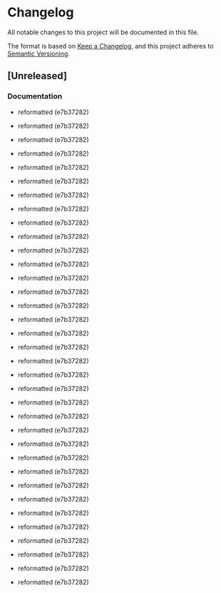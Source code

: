 # Changelog

All notable changes to this project will be documented in this file.

The format is based on [Keep a Changelog](https://keepachangelog.com/en/1.0.0/),
and this project adheres to [Semantic Versioning](https://semver.org/spec/v2.0.0.html).

## [Unreleased]


### Documentation

- reformatted (e7b37282)

- reformatted (e7b37282)
- reformatted (e7b37282)
- reformatted (e7b37282)
- reformatted (e7b37282)
- reformatted (e7b37282)
- reformatted (e7b37282)
- reformatted (e7b37282)
- reformatted (e7b37282)
- reformatted (e7b37282)
- reformatted (e7b37282)
- reformatted (e7b37282)
- reformatted (e7b37282)
- reformatted (e7b37282)
- reformatted (e7b37282)
- reformatted (e7b37282)
- reformatted (e7b37282)
- reformatted (e7b37282)
- reformatted (e7b37282)
- reformatted (e7b37282)
- reformatted (e7b37282)
- reformatted (e7b37282)
- reformatted (e7b37282)
- reformatted (e7b37282)
- reformatted (e7b37282)
- reformatted (e7b37282)
- reformatted (e7b37282)
- reformatted (e7b37282)
- reformatted (e7b37282)
- reformatted (e7b37282)
- reformatted (e7b37282)
- reformatted (e7b37282)
- reformatted (e7b37282)
- reformatted (e7b37282)
- reformatted (e7b37282)